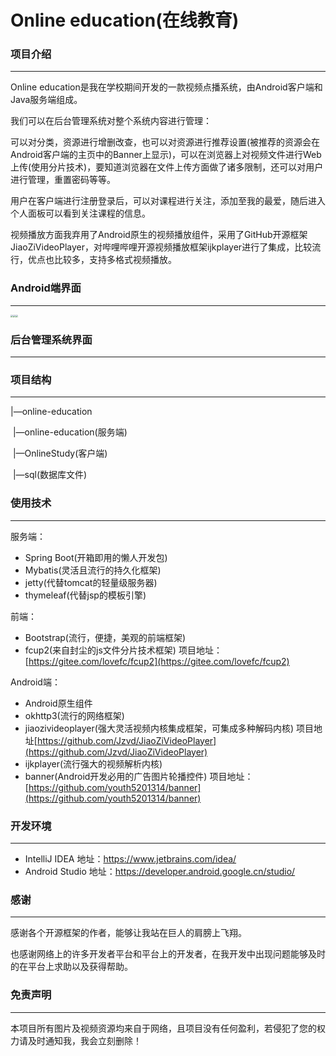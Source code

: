 # Online education(在线教育)

### 项目介绍

------

Online education是我在学校期间开发的一款视频点播系统，由Android客户端和 Java服务端组成。

我们可以在后台管理系统对整个系统内容进行管理：

可以对分类，资源进行增删改查，也可以对资源进行推荐设置(被推荐的资源会在Android客户端的主页中的Banner上显示)，可以在浏览器上对视频文件进行Web上传(使用分片技术)，要知道浏览器在文件上传方面做了诸多限制，还可以对用户进行管理，重置密码等等。

用户在客户端进行注册登录后，可以对课程进行关注，添加至我的最爱，随后进入个人面板可以看到关注课程的信息。

视频播放方面我弃用了Android原生的视频播放组件，采用了GitHub开源框架JiaoZiVideoPlayer，对哔哩哔哩开源视频播放框架ijkplayer进行了集成，比较流行，优点也比较多，支持多格式视频播放。



### Android端界面

------

<img src="https://github.com/wangluoxiaozhazha/online-education/blob/master/images/Screenshot_2020-05-12-22-36-54-33_11eee3e6b847cc2.png" style="zoom:25%;" /><img src="https://github.com/wangluoxiaozhazha/online-education/blob/master/images/Screenshot_2020-05-12-22-37-04-32_11eee3e6b847cc2.png" style="zoom:25%;" /><img src="C:\Users\Administrator\Desktop\images\Screenshot_2020-05-12-22-37-11-95_11eee3e6b847cc2.png" style="zoom:25%;" />



### 后台管理系统界面

------



### 项目结构

------

|—online-education

​				|—online-education(服务端)

​				|—OnlineStudy(客户端)

​				|—sql(数据库文件)

### 使用技术

------

服务端：

- Spring Boot(开箱即用的懒人开发包)
- Mybatis(灵活且流行的持久化框架)
- jetty(代替tomcat的轻量级服务器)
- thymeleaf(代替jsp的模板引擎)

前端：

- Bootstrap(流行，便捷，美观的前端框架)
- fcup2(来自封尘的js文件分片技术框架)  项目地址：[https://gitee.com/lovefc/fcup2](https://gitee.com/lovefc/fcup2)

Android端：

- Android原生组件
- okhttp3(流行的网络框架)
- jiaozivideoplayer(强大灵活视频内核集成框架，可集成多种解码内核)  项目地址[https://github.com/Jzvd/JiaoZiVideoPlayer](https://github.com/Jzvd/JiaoZiVideoPlayer)
- ijkplayer(流行强大的视频解析内核)
- banner(Android开发必用的广告图片轮播控件)  项目地址：[https://github.com/youth5201314/banner](https://github.com/youth5201314/banner)

### 开发环境

------

- IntelliJ IDEA    地址：https://www.jetbrains.com/idea/
- Android Studio  地址：https://developer.android.google.cn/studio/

### 感谢

------

感谢各个开源框架的作者，能够让我站在巨人的肩膀上飞翔。

也感谢网络上的许多开发者平台和平台上的开发者，在我开发中出现问题能够及时的在平台上求助以及获得帮助。

### 免责声明

------

本项目所有图片及视频资源均来自于网络，且项目没有任何盈利，若侵犯了您的权力请及时通知我，我会立刻删除！
